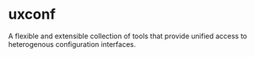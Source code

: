 # uxconf
A flexible and extensible collection of tools that provide unified access to heterogenous configuration interfaces.
